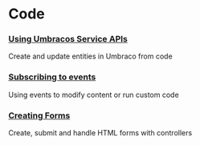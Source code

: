 # Code

### [Using Umbracos Service APIs](Umbraco-Services/)
Create and update entities in Umbraco from code

### [Subscribing to events](Subscribing-To-Events/)
Using events to modify content or run custom code

### [Creating Forms](Creating-Forms/)
Create, submit and handle HTML forms with controllers
